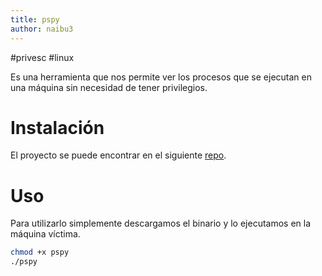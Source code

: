```yaml
---
title: pspy
author: naibu3
---
```


#privesc #linux 

Es una herramienta que nos permite ver los procesos que se ejecutan en una máquina sin necesidad de tener privilegios. 

# Instalación

El proyecto se puede encontrar en el siguiente [repo](https://github.com/DominicBreuker/pspy).

# Uso

Para utilizarlo simplemente descargamos el binario y lo ejecutamos en la máquina víctima.

```bash
chmod +x pspy
./pspy
```
